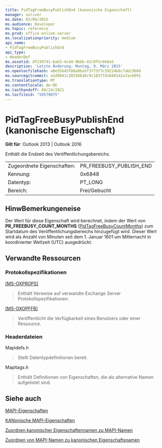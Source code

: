 ```yaml
---
title: PidTagFreeBusyPublishEnd (kanonische Eigenschaft)
manager: soliver
ms.date: 03/09/2015
ms.audience: Developer
ms.topic: reference
ms.prod: office-online-server
ms.localizationpriority: medium
api_name:
- PidTagFreeBusyPublishEnd
api_type:
- HeaderDef
ms.assetid: df239741-6a63-4cd4-9bbb-42c0f5c668a5
description: 'Letzte Änderung: Montag, 9. März 2015'
ms.openlocfilehash: a0e55b45f88a9ba5f3773f7c39224b6c7ab2360d
ms.sourcegitcommit: a1d9041c20256616c9c183f7d1049142a7ac6991
ms.translationtype: MT
ms.contentlocale: de-DE
ms.lasthandoff: 09/24/2021
ms.locfileid: "59579075"
---
```

# <a name="pidtagfreebusypublishend-canonical-property"></a>PidTagFreeBusyPublishEnd (kanonische Eigenschaft)

  
  
**Gilt für**: Outlook 2013 | Outlook 2016 
  
Enthält die Endzeit des Veröffentlichungsbereichs.
  
|||
|:-----|:-----|
|Zugeordnete Eigenschaften:  <br/> |PR_FREEBUSY_PUBLISH_END  <br/> |
|Kennung:  <br/> |0x6848  <br/> |
|Datentyp:  <br/> |PT_LONG  <br/> |
|Bereich:  <br/> |Frei/Gebucht  <br/> |
   
## <a name="remarks"></a>HinwBemerkungeneise

Der Wert für diese Eigenschaft wird berechnet, indem der Wert von **PR_FREEBUSY_COUNT_MONTHS** ([PidTagFreeBusyCountMonths](pidtagfreebusycountmonths-canonical-property.md)) zum Startdatum des Veröffentlichungsbereichs hinzugefügt wird. Dieser Wert wird als Anzahl von Minuten seit dem 1. Januar 1601 um Mitternacht in koordinierter Weltzeit (UTC) ausgedrückt.
  
## <a name="related-resources"></a>Verwandte Ressourcen

### <a name="protocol-specifications"></a>Protokollspezifikationen

[[MS-OXPROPS]](https://msdn.microsoft.com/library/f6ab1613-aefe-447d-a49c-18217230b148%28Office.15%29.aspx)
  
> Enthält Verweise auf verwandte Exchange Server Protokollspezifikationen.
    
[[MS-OXOPFFB]](https://msdn.microsoft.com/library/1a527299-7211-4d27-a74c-b69bd0746320%28Office.15%29.aspx)
  
> Veröffentlicht die Verfügbarkeit eines Benutzers oder einer Ressource.
    
### <a name="header-files"></a>Headerdateien

Mapidefs.h
  
> Stellt Datentypdefinitionen bereit.
    
Mapitags.h
  
> Enthält Definitionen von Eigenschaften, die als alternative Namen aufgelistet sind.
    
## <a name="see-also"></a>Siehe auch



[MAPI-Eigenschaften](mapi-properties.md)
  
[KANonische MAPI-Eigenschaften](mapi-canonical-properties.md)
  
[Zuordnen kanonischer Eigenschaftennamen zu MAPI-Namen](mapping-canonical-property-names-to-mapi-names.md)
  
[Zuordnen von MAPI-Namen zu kanonischen Eigenschaftsnamen](mapping-mapi-names-to-canonical-property-names.md)

